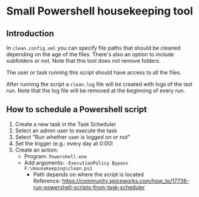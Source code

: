 # Small Powershell housekeeping tool
## Introduction

In `clean.config.xml` you can specify file paths that should be cleaned depending on the age of the files.
There's also an option to include subfolders or not.
Note that this tool does not remove folders.

The user or task running this script should have access to all the files.

After running the script a `clean.log` file will be created with logs of the last run.
Note that the log file will be removed at the beginning of every run.

## How to schedule a Powershell script
1. Create a new task in the Task Scheduler
2. Select an admin user to execute the task
3. Select "Run whether user is logged on or not"
4. Set the trigger (e.g.: every day at 0:00)
5. Create an action:
	- Program: `Powershell.exe`
	- Add arguments: `-ExecutionPolicy Bypass F:\Housekeeping\clean.ps1`
		* Path depends on where the script is located  
Reference: https://community.spiceworks.com/how_to/17736-run-powershell-scripts-from-task-scheduler